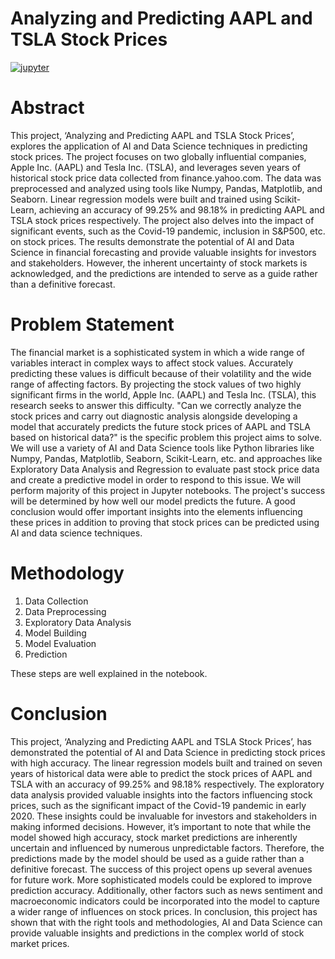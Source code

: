 # **Analyzing and Predicting AAPL and TSLA Stock Prices**

[![jupyter](https://img.shields.io/badge/Jupyter-Lab-F37626.svg?style=flat&logo=Jupyter)](https://jupyterlab.readthedocs.io/en/stable)


# Abstract
This project, ‘Analyzing and Predicting AAPL and TSLA Stock Prices’, explores the 
application of AI and Data Science techniques in predicting stock prices. The project focuses 
on two globally influential companies, Apple Inc. (AAPL) and Tesla Inc. (TSLA), and 
leverages seven years of historical stock price data collected from finance.yahoo.com.
The data was preprocessed and analyzed using tools like Numpy, Pandas, Matplotlib, and 
Seaborn. Linear regression models were built and trained using Scikit-Learn, achieving an 
accuracy of 99.25% and 98.18% in predicting AAPL and TSLA stock prices respectively. The 
project also delves into the impact of significant events, such as the Covid-19 pandemic, 
inclusion in S&P500, etc. on stock prices.
The results demonstrate the potential of AI and Data Science in financial forecasting and 
provide valuable insights for investors and stakeholders. However, the inherent uncertainty of 
stock markets is acknowledged, and the predictions are intended to serve as a guide rather than 
a definitive forecast.


# Problem Statement
The financial market is a sophisticated system in which a wide range of variables interact in 
complex ways to affect stock values. Accurately predicting these values is difficult because of 
their volatility and the wide range of affecting factors. By projecting the stock values of two 
highly significant firms in the world, Apple Inc. (AAPL) and Tesla Inc. (TSLA), this research 
seeks to answer this difficulty.
"Can we correctly analyze the stock prices and carry out diagnostic analysis alongside 
developing a model that accurately predicts the future stock prices of AAPL and TSLA based 
on historical data?" is the specific problem this project aims to solve. We will use a variety of 
AI and Data Science tools like Python libraries like Numpy, Pandas, Matplotlib, Seaborn, 
Scikit-Learn, etc. and approaches like Exploratory Data Analysis and Regression to evaluate 
past stock price data and create a predictive model in order to respond to this issue. We will 
perform majority of this project in Jupyter notebooks.
The project's success will be determined by how well our model predicts the future. A good 
conclusion would offer important insights into the elements influencing these prices in addition 
to proving that stock prices can be predicted using AI and data science techniques.

# Methodology
1. Data Collection
2. Data Preprocessing
3. Exploratory Data Analysis
4. Model Building
5. Model Evaluation
6. Prediction

These steps are well explained in the notebook.

# Conclusion
This project, ‘Analyzing and Predicting AAPL and TSLA Stock Prices’, has demonstrated 
the potential of AI and Data Science in predicting stock prices with high accuracy. The linear 
regression models built and trained on seven years of historical data were able to predict the 
stock prices of AAPL and TSLA with an accuracy of 99.25% and 98.18% respectively.
The exploratory data analysis provided valuable insights into the factors influencing stock 
prices, such as the significant impact of the Covid-19 pandemic in early 2020. These insights 
could be invaluable for investors and stakeholders in making informed decisions.
However, it’s important to note that while the model showed high accuracy, stock market 
predictions are inherently uncertain and influenced by numerous unpredictable factors. 
Therefore, the predictions made by the model should be used as a guide rather than a definitive 
forecast.
The success of this project opens up several avenues for future work. More sophisticated 
models could be explored to improve prediction accuracy. Additionally, other factors such as 
news sentiment and macroeconomic indicators could be incorporated into the model to capture 
a wider range of influences on stock prices.
In conclusion, this project has shown that with the right tools and methodologies, AI and Data 
Science can provide valuable insights and predictions in the complex world of stock market 
prices.
